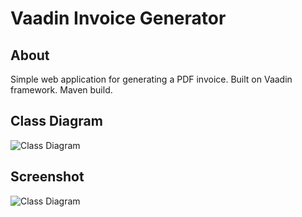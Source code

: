 Vaadin Invoice Generator
======================

## About
Simple web application for generating a PDF invoice.
Built on Vaadin framework.
Maven build.

## Class Diagram
![Class Diagram](https://raw.github.com/nyholmniklas/vaadinInvoiceGenerator/master/VaadinInvoiceGenerator/doc/class_diagram.jpg)

## Screenshot
![Class Diagram](https://raw.github.com/nyholmniklas/vaadinInvoiceGenerator/master/VaadinInvoiceGenerator/doc/screenshot.png)